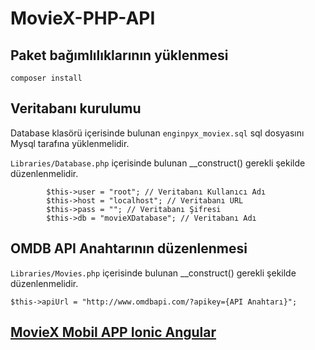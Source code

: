 # MovieX-PHP-API

## Paket bağımlılıklarının yüklenmesi
```composer install```

## Veritabanı kurulumu
Database klasörü içerisinde bulunan ```enginpyx_moviex.sql``` sql dosyasını Mysql tarafına yüklenmelidir.

```Libraries/Database.php``` içerisinde bulunan  __construct() gerekli şekilde düzenlenmelidir.

```
        $this->user = "root"; // Veritabanı Kullanıcı Adı
        $this->host = "localhost"; // Veritabanı URL
        $this->pass = ""; // Veritabanı Şifresi
        $this->db = "movieXDatabase"; // Veritabanı Adı
```

## OMDB API Anahtarının düzenlenmesi
```Libraries/Movies.php``` içerisinde bulunan __construct() gerekli şekilde düzenlenmelidir.

```
$this->apiUrl = "http://www.omdbapi.com/?apikey={API Anahtarı}";
```

## [MovieX Mobil APP Ionic Angular](https://github.com/enginyenice/MovieX-Mobil-App-Ionic-Angular)
